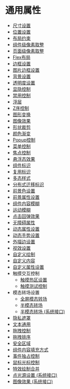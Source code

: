 # 通用属性
<!--Kit: ArkUI-->
<!--Subsystem: ArkUI-->
<!--Owner: @yihao-lin-->
<!--Designer: @piggyguy-->
<!--Tester: @songyanhong-->
<!--Adviser: @HelloCrease-->
<!--Del-->
- [尺寸设置](ts-universal-attributes-size.md)
- [位置设置](ts-universal-attributes-location.md)
- [布局约束](ts-universal-attributes-layout-constraints.md)
- [组件级像素取整](ts-universal-attributes-pixelRoundForComponent.md)
- [页面级像素取整](ts-universal-attributes-pixelRoundForPage.md)
- [Flex布局](ts-universal-attributes-flex-layout.md)
- [边框设置](ts-universal-attributes-border.md)
- [图片边框设置](ts-universal-attributes-border-image.md)
- [背景设置](ts-universal-attributes-background.md)
- [透明度设置](ts-universal-attributes-opacity.md)
- [显隐控制](ts-universal-attributes-visibility.md)
- [禁用控制](ts-universal-attributes-enable.md)
- [浮层](ts-universal-attributes-overlay.md)
- [Z序控制](ts-universal-attributes-z-order.md)
- [图形变换](ts-universal-attributes-transformation.md)
- [图像效果](ts-universal-attributes-image-effect.md)
- [形状裁剪](ts-universal-attributes-sharp-clipping.md)
- [颜色渐变](ts-universal-attributes-gradient-color.md)
- [Popup控制](ts-universal-attributes-popup.md)
- [菜单控制](ts-universal-attributes-menu.md)
- [焦点控制](ts-universal-attributes-focus.md)
- [悬浮态效果](ts-universal-attributes-hover-effect.md)
- [组件标识](ts-universal-attributes-component-id.md)
- [复用标识](ts-universal-attributes-reuse-id.md)
- [多态样式](ts-universal-attributes-polymorphic-style.md)
- [分布式迁移标识](ts-universal-attributes-restoreId.md)
- [前景色设置](ts-universal-attributes-foreground-color.md)
- [前景属性设置](ts-universal-attributes-foreground-effect.md)
- [组件内容模糊](ts-universal-attributes-foreground-blur-style.md)
- [运动模糊](ts-universal-attributes-motionBlur.md)
- [点击回弹效果](ts-universal-attributes-click-effect.md)
- [无障碍属性](ts-universal-attributes-accessibility.md)
- [动态属性设置](ts-universal-attributes-attribute-modifier.md)
- [动态手势设置](ts-universal-attributes-gesture-modifier.md)
- [外描边设置](ts-universal-attributes-outline.md)
- [视效设置](ts-universal-attributes-filter-effect.md)
- [自定义绘制](ts-universal-attributes-draw-modifier.md)
- [自定义内容](ts-universal-attributes-content-modifier.md)
- [自定义属性设置](ts-universal-attributes-custom-property.md)
- 触摸交互控制<!--touch-interactions-->
  - [触摸热区设置](ts-universal-attributes-touch-target.md)
  - [触摸测试控制](ts-universal-attributes-hit-test-behavior.md)
- 模态转场设置<!--transition-->
  - [全屏模态转场](ts-universal-attributes-modal-transition.md)
  - [半模态转场](ts-universal-attributes-sheet-transition.md)
  - [半模态转场 (系统接口)](ts-universal-attributes-sheet-transition-sys.md)
- [隐私遮罩](ts-universal-attributes-obscured.md)
- [文本通用](ts-universal-attributes-text-style.md)
- [拖拽控制](ts-universal-attributes-drag-drop.md)
- [拖拽排序](ts-universal-attributes-drag-sorting.md)
- [安全区域](ts-universal-attributes-expand-safe-area.md)
- [组件内容填充方式](ts-universal-attributes-renderfit.md)
- [事件独占控制](ts-universal-attributes-monopolize-events.md)
- [鼠标光标控制](ts-universal-attributes-cursor.md)
- [特效绘制合并](ts-universal-attributes-use-effect.md)
- [点光源设置 (系统接口)](ts-universal-attributes-point-light-style-sys.md)
- [图像效果 (系统接口)](ts-universal-attributes-image-effect-sys.md)
<!--DelEnd-->